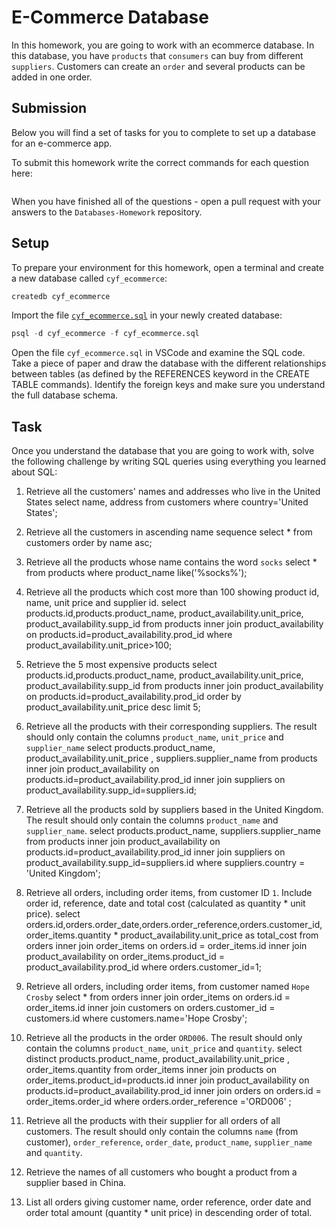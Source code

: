 # E-Commerce Database

In this homework, you are going to work with an ecommerce database. In this database, you have `products` that `consumers` can buy from different `suppliers`. Customers can create an `order` and several products can be added in one order.

## Submission

Below you will find a set of tasks for you to complete to set up a database for an e-commerce app.

To submit this homework write the correct commands for each question here:
```sql


```

When you have finished all of the questions - open a pull request with your answers to the `Databases-Homework` repository.

## Setup

To prepare your environment for this homework, open a terminal and create a new database called `cyf_ecommerce`:

```sql
createdb cyf_ecommerce
```

Import the file [`cyf_ecommerce.sql`](./cyf_ecommerce.sql) in your newly created database:

```sql
psql -d cyf_ecommerce -f cyf_ecommerce.sql
```

Open the file `cyf_ecommerce.sql` in VSCode and examine the SQL code. Take a piece of paper and draw the database with the different relationships between tables (as defined by the REFERENCES keyword in the CREATE TABLE commands). Identify the foreign keys and make sure you understand the full database schema.

## Task

Once you understand the database that you are going to work with, solve the following challenge by writing SQL queries using everything you learned about SQL:

1. Retrieve all the customers' names and addresses who live in the United States
select name, address from customers where country='United States';

2. Retrieve all the customers in ascending name sequence
select * from customers order by name asc;

3. Retrieve all the products whose name contains the word `socks`
select * from products where product_name like('%socks%');

4. Retrieve all the products which cost more than 100 showing product id, name, unit price and supplier id.
select products.id,products.product_name, product_availability.unit_price,  product_availability.supp_id from 
products inner join product_availability on products.id=product_availability.prod_id where product_availability.unit_price>100;

5. Retrieve the 5 most expensive products
select products.id,products.product_name, product_availability.unit_price,  product_availability.supp_id from 
products inner join product_availability on products.id=product_availability.prod_id order by product_availability.unit_price desc limit 5;

6. Retrieve all the products with their corresponding suppliers. The result should only contain the columns `product_name`, `unit_price` and `supplier_name`
select products.product_name, product_availability.unit_price , suppliers.supplier_name from products inner join product_availability on products.id=product_availability.prod_id  inner join
suppliers on product_availability.supp_id=suppliers.id;

7. Retrieve all the products sold by suppliers based in the United Kingdom. The result should only contain the columns `product_name` and `supplier_name`.
select products.product_name,  suppliers.supplier_name from products inner join product_availability on products.id=product_availability.prod_id  inner join
suppliers on product_availability.supp_id=suppliers.id where suppliers.country = 'United Kingdom';

8. Retrieve all orders, including order items, from customer ID `1`. Include order id, reference, date and total cost (calculated as quantity * unit price).
select orders.id,orders.order_date,orders.order_reference,orders.customer_id,  order_items.quantity * product_availability.unit_price as total_cost
from orders inner join order_items on orders.id = order_items.id inner join product_availability on order_items.product_id = product_availability.prod_id 
where orders.customer_id=1; 
9. Retrieve all orders, including order items, from customer named `Hope Crosby`
select *
from orders inner join order_items on orders.id = order_items.id inner join customers on orders.customer_id = customers.id 
where customers.name='Hope Crosby'; 

10. Retrieve all the products in the order `ORD006`. The result should only contain the columns `product_name`, `unit_price` and `quantity`.
select distinct products.product_name, product_availability.unit_price , order_items.quantity from order_items inner join products on order_items.product_id=products.id  inner join
product_availability on products.id=product_availability.prod_id inner join orders on orders.id = order_items.order_id where orders.order_reference ='ORD006' ;


11. Retrieve all the products with their supplier for all orders of all customers. The result should only contain the columns `name` (from customer), `order_reference`, `order_date`, `product_name`, `supplier_name` and `quantity`.
12. Retrieve the names of all customers who bought a product from a supplier based in China.
13. List all orders giving customer name, order reference, order date and order total amount (quantity * unit price) in descending order of total.

